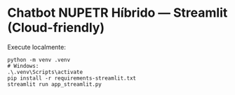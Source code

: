 # Chatbot NUPETR Híbrido — Streamlit (Cloud-friendly)

Execute localmente:
```
python -m venv .venv
# Windows:
.\.venv\Scripts\activate
pip install -r requirements-streamlit.txt
streamlit run app_streamlit.py
```
